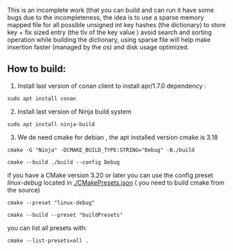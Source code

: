 This is an incomplete work (that you can build and can run it have some bugs due to the incompleteness, the idea is to use a sparse memory mapped file for all possible unsigned int key hashes (the dictionary) to store key + fix sized entry (the tlv of the key value ) avoid search and sorting operation while building the dictionary, using sparse file will help make insertion faster (managed by the os) and disk usage optimized. 

## How to build:
1) Install last version of conan client  to install apr/1.7.0 dependency : 

`` sudo apt install conan
``

2) Install last version of Ninja  build system

`` sudo apt install ninja-build
``

3) We de need cmake for debian , the apt installed version cmake is 3.18

`` cmake -G "Ninja" -DCMAKE_BUILD_TYPE:STRING="Debug" -B./build
`` 

`` cmake --build ./build --config Debug
`` 

if you have a CMake version 3.20 or later you can use the config preset *linux-debug* located in [./CMakePresets.json](./CMakePresets.json)  ( you need to build cmake from the source)

`` cmake --preset "linux-debug" 
`` 

`` cmake --build --preset "buildPresets"
`` 

 you can list all presets with:

 `` cmake --list-presets=all .
 `` 
